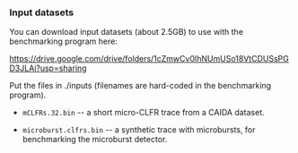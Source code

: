 ### Input datasets

You can download input datasets (about 2.5GB) to use with the benchmarking program here: 

https://drive.google.com/drive/folders/1cZmwCv0IhNUmUSo18VtCDUSsPGD3JLAi?usp=sharing

Put the files in ./inputs (filenames are hard-coded in the benchmarking program).

- ``mCLFRs.32.bin`` -- a short micro-CLFR trace from a CAIDA dataset. 

- ``microburst.clfrs.bin`` -- a synthetic trace with microbursts, for benchmarking the microburst detector.

